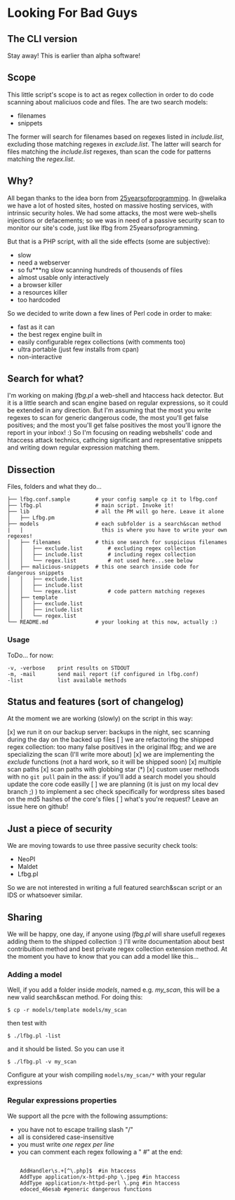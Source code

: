 # Looking For Bad Guys

## The CLI version

Stay away! This is earlier than alpha software!

## Scope

This little script's scope is to act as regex collection in order to do
code scanning about maliciuos code and files.
The are two search models:

* filenames
* snippets

The former will search for filenames based on regexes listed in _include.list_,
excluding those matching regexes in _exclude.list_. The latter will search for
files matching the _include.list_ regexes, than scan the code for patterns 
matching the _regex.list_.

## Why?

All began thanks to the idea born from [25yearsofprogramming](http://25yearsofprogramming.com/php/findmaliciouscode.htm).
In @welaika we have a lot of hosted sites, hosted on massive hosting services, 
with intrinsic security holes. We had some attacks, the most were web-shells
injections or defacements; so we was in need of a passive security scan to monitor
our site's code, just like lfbg from 25yearsofprogramming.

But that is a PHP script, with all the side effects (some are subjective):

* slow
* need a webserver
* so fu***ng slow scanning hundreds of thousends of files
* almost usable only interactively
* a browser killer
* a resources killer
* too hardcoded

So we decided to write down a few lines of Perl code in order to make:

* fast as it can
* the best regex engine built in
* easily configurable regex collections (with comments too)
* ultra portable (just few installs from cpan)
* non-interactive

## Search for what?

I'm working on making _lfbg.pl_ a web-shell and htaccess hack detector. But it
is a little search and scan engine based on regular expressions, so it could
be extended in any direction.
But I'm assuming that the most you write regexes to scan for generic dangerous
code, the most you'll get false positives; and the most you'll get false positives
the most you'll ignore the report in your inbox! :)
So I'm focusing on reading webshells' code and htaccess attack technics, cathcing
significant and representative snippets and writing down regular expression
matching them.

## Dissection

Files, folders and what they do...

    ├── lfbg.conf.sample        # your config sample cp it to lfbg.conf
    ├── lfbg.pl                 # main script. Invoke it!
    ├── lib                     # all the PM will go here. Leave it alone
    │   ├── Lfbg.pm
    ├── models                  # each subfolder is a search&scan method
    |   |                         this is where you have to write your own regexes!
    │   ├── filenames           # this one search for suspicious filenames
    │   │   ├── exclude.list        # excluding regex collection
    │   │   ├── include.list        # including regex collection
    │   │   └── regex.list          # not used here...see below
    │   ├── malicious-snippets  # this one search inside code for dangerous snippets
    │   │   ├── exclude.list
    │   │   ├── include.list
    │   │   └── regex.list          # code pattern matching regexes
    │   ├── template
    │   │   ├── exclude.list
    │   │   ├── include.list
    │   │   └── regex.list
    └── README.md               # your looking at this now, actually :)

### Usage

ToDo... for now:

    -v, -verbose    print results on STDOUT
    -m, -mail       send mail report (if configured in lfbg.conf)
    -list           list available methods

## Status and features (sort of changelog)

At the moment we are working (slowly) on the script in this way:

[x] we run it on our backup server: backups in the night, sec scanning during the
day on the backed up files
[ ] we are refactoring the shipped regex collection: too many false positives in
the original lfbg; and we are specializing the scan (I'll write more about)
[x] we are implementing the _exclude_ functions (not a hard work, so it will be
shipped soon)
[x] multiple scan paths
[x] scan paths with globbing star (*)
[x] custom user methods with no ```git pull``` pain in the ass: if you'll add a search
model you should update the core code easilly
[ ] we are planning (it is just on my local dev branch ;) ) to implement a sec
check specifically for wordpress sites based on the md5 hashes of the core's files
[ ] what's you're request? Leave an issue here on github!

## Just a piece of security

We are moving towards to use three passive security check tools:

* NeoPI
* Maldet
* Lfbg.pl

So we are not interested in writing a full featured search&scan script or an
IDS or whatsoever similar.

## Sharing

We will be happy, one day, if anyone using _lfbg.pl_ will share usefull regexes
adding them to the shipped collection :)
I'll write documentation about best contribuition method and best private regex
collection extension method. At the moment you have to know that you can add a
model like this...

### Adding a model

Well, if you add a folder inside _models_, named e.g. _my_scan_, this will be a
new valid search&scan method. For doing this:

    $ cp -r models/template models/my_scan

then test with

    $ ./lfbg.pl -list

and it should be listed. So you can use it

    $ ./lfbg.pl -v my_scan

Configure at your wish compiling ```models/my_scan/*``` with your regular expressions

### Regular expressions properties

We support all the pcre with the following assumptions:

* you have not to escape trailing slash "/"
* all is considered case-insensitive
* you must write *one regex per line*
* you can comment each regex following a " #" at the end:


```

    AddHandler\s.+[^\.php]$  #in htaccess
    AddType application/x-httpd-php \.jpeg #in htaccess
    AddType application/x-httpd-perl \.png #in htaccess
    edoced_46esab #generic dangerous functions

```